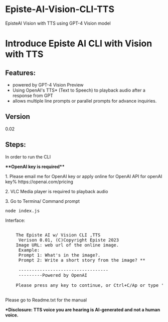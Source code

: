 # Episte-AI-Vision-CLI-TTS
EpisteAI Vision with TTS using GPT-4 Vision model

<h1>Introduce Episte AI CLI with Vision with TTS</h1>
<h2>Features:</h2>
<ul> 
 <li>powered by GPT-4 Vision Preview</li>
 <li>Using OpenAI's TTS* (Text to Speech) to playback audio after a response from GPT</li>
 <li>allows multiple line prompts or parallel prompts for advance inquiries.</li>
</ul>

<h2>Version</h2>
<p>0.02</p>


<h2>Steps:</h2> 
<p>In order to run the CLI</p>
<b>**OpenAI key is required**</b>
<p>1. Please email me for OpenAI key or apply online for OpenAI API for openAI key% <ahref>https://openai.com/pricing</ahref></p>
<p>2. VLC Media player is required to playback audio</p>
<p>3. Go to Termina/ Command prompt</p>

<samp> node index.js </samp>

Interface:
<pre>
<samp>
    The Episte AI w/ Vision CLI ,TTS  
     Verison 0.01, (C)Copyright Episte 2023 
    Image URL: web url of the online image. 
     Example: 
     Prompt 1: What's in the image?. 
     Prompt 2: Write a short story from the image? **

     ----------------------------------
     ---------Powered by OpenAI
    
    Please press any key to continue, or Ctrl+C/Ap or type 'END' to exit session:% 
</samp>
</pre>

<p> Please go to Readme.txt for the manual</p>
<p><b> *Disclosure:  TTS voice you are hearing is AI-generated and not a human voice.</b></p>
